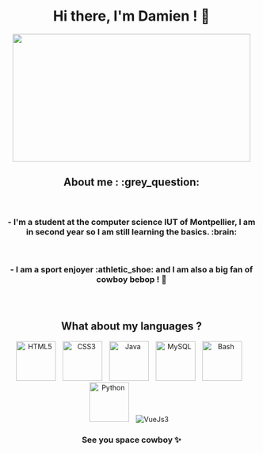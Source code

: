 <div align="center">
<h1>Hi there, I'm Damien ! 👋 </h1>
<img src="https://media.giphy.com/media/11KzOet1ElBDz2/giphy.gif" width="480" height="258" /> 
 <h2>About me : :grey_question: </h2>
 <br>
<h3>- I'm a student at the computer science IUT of Montpellier, I am in second year so I am still learning the basics. :brain: </h3>
 <br>
<h3>- I am a sport enjoyer :athletic_shoe: and I am also a big fan of cowboy bebop ! 🤠 <h3>
 <br>

<h2>What about my languages ?</h2>
<img  alt="HTML5" width="80px" src="https://cdn.jsdelivr.net/gh/devicons/devicon/icons/html5/html5-original-wordmark.svg"  style="padding-right:10px;" />
<img  alt="CSS3" width="80px" src="https://cdn.jsdelivr.net/gh/devicons/devicon/icons/css3/css3-original-wordmark.svg" style="padding-right:10px;" />
<img  alt="Java" width="80px" src="https://cdn.jsdelivr.net/gh/devicons/devicon/icons/java/java-original-wordmark.svg" style="padding-right:10px;" />
<img  alt="MySQL" width="80px"src="https://cdn.jsdelivr.net/gh/devicons/devicon/icons/mysql/mysql-original-wordmark.svg" style="padding-right:10px;"/>
<img  alt="Bash" width="80px"  src="https://cdn.jsdelivr.net/gh/devicons/devicon/icons/bash/bash-original.svg" style="padding-right:10px;"/>
<img  alt="Python" width="80px" src="https://cdn.jsdelivr.net/gh/devicons/devicon/icons/python/python-original-wordmark.svg"  style="padding-right:10px;"/>
<img alt="VueJs3" width"80px" src"[https://img.icons8.com/color/480/vue-js.png](https://upload.wikimedia.org/wikipedia/commons/9/95/Vue.js_Logo_2.svg)" style="padding-right:10px;"/>

<h3> See you space cowboy ✨ </h3>
</div>


 

